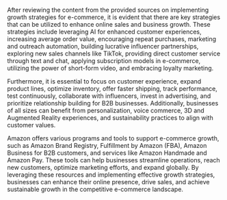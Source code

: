 After reviewing the content from the provided sources on implementing growth strategies for e-commerce, it is evident that there are key strategies that can be utilized to enhance online sales and business growth. These strategies include leveraging AI for enhanced customer experiences, increasing average order value, encouraging repeat purchases, marketing and outreach automation, building lucrative influencer partnerships, exploring new sales channels like TikTok, providing direct customer service through text and chat, applying subscription models in e-commerce, utilizing the power of short-form video, and embracing loyalty marketing.

Furthermore, it is essential to focus on customer experience, expand product lines, optimize inventory, offer faster shipping, track performance, test continuously, collaborate with influencers, invest in advertising, and prioritize relationship building for B2B businesses. Additionally, businesses of all sizes can benefit from personalization, voice commerce, 3D and Augmented Reality experiences, and sustainability practices to align with customer values.

Amazon offers various programs and tools to support e-commerce growth, such as Amazon Brand Registry, Fulfillment by Amazon (FBA), Amazon Business for B2B customers, and services like Amazon Handmade and Amazon Pay. These tools can help businesses streamline operations, reach new customers, optimize marketing efforts, and expand globally. By leveraging these resources and implementing effective growth strategies, businesses can enhance their online presence, drive sales, and achieve sustainable growth in the competitive e-commerce landscape.